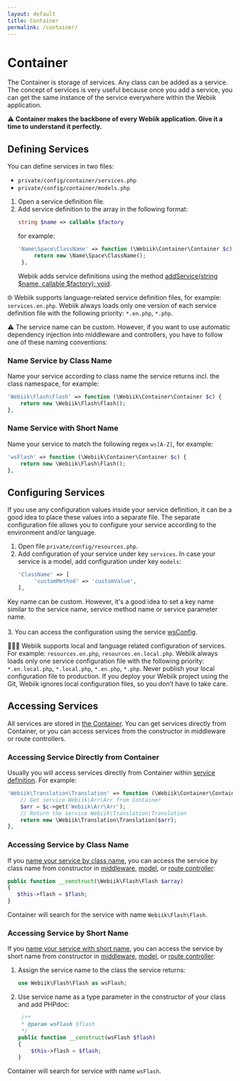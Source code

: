 ```yaml
---
layout: default
title: Container
permalink: /container/
---
```

# Container
The Container is storage of services. Any class can be added as a service. The concept of services is very useful because once you add a service, you can get the same instance of the service everywhere within the Webiik application.

⚠️ **Container makes the backbone of every Webiik application. Give it a time to understand it perfectly.**  

## Defining Services
You can define services in two files:
* `private/config/container/services.php`
* `private/config/container/models.php`

1. Open a service definition file.
2. Add service definition to the array in the following format: 
   ```php
   string $name => callable $factory
   ```
   for example:
   ```php
   'Name\Space\ClassName' => function (\Webiik\Container\Container $c) {
        return new \Name\Space\ClassName();
    },
   ```
   Webiik adds service definitions using the method [addService(string $name, callable $factory): void](https://github.com/webiik/container#addservice).
   
🌐 Webiik supports language-related service definition files, for example: `services.en.php`. Webiik always loads only one version of each service definition file with the following priority: `*.en.php`, `*.php`.
   
⚠️ The service name can be custom. However, if you want to use automatic dependency injection into middleware and controllers, you have to follow one of these naming conventions: 

### Name Service by Class Name
Name your service according to class name the service returns incl. the class namespace, for example:
```php
'Webiik\Flash\Flash' => function (\Webiik\Container\Container $c) {
    return new \Webiik\Flash\Flash();
},
```

### Name Service with Short Name
Name your service to match the following regex `ws[A-Z]`, for example:
```php
'wsFlash' => function (\Webiik\Container\Container $c) {
    return new \Webiik\Flash\Flash();
},
```

## Configuring Services
If you use any configuration values inside your service definition, it can be a good idea to place these values into a separate file. The separate configuration file allows you to configure your service according to the environment and/or language.

1. Open file `private/config/resources.php`.
2. Add configuration of your service under key `services`. In case your service is a model, add configuration under key `models`:
   ```php
   'ClassName' => [
        'customMethod' => 'customValue',
   ],
   ```
Key name can be custom. However, it's a good idea to set a key name similar to the service name, service method name or service parameter name.<br/><br/>
3. You can access the configuration using the service [wsConfig](/ws-config).

👨‍💻🌐 Webiik supports local and language related configuration of services. For example: `resources.en.php`, `resources.en.local.php`. Webiik always loads only one service configuration file with the following priority: `*.en.local.php`, `*.local.php`, `*.en.php`, `*.php`. Never publish your local configuration file to production. If you deploy your Webiik project using the Git, Webiik ignores local configuration files, so you don’t have to take care.
   
## Accessing Services
All services are stored in [the Container](https://github.com/container). You can get services directly from Container, or you can access services from the constructor in middleware or route controllers.

### Accessing Service Directly from Container
Usually you will access services directly from Container within [service definition](#defining-services). For example:
```php
'Webiik\Translation\Translation' => function (\Webiik\Container\Container $c) {
    // Get service Webiik\Arr\Arr from Container
    $arr = $c->get('Webiik\Arr\Arr');
    // Return the service Webiik\Translation\Translation 
    return new \Webiik\Translation\Translation($arr);   
},
```

### Accessing Service by Class Name
If you [name your service by class name](#naming-services), you can access the service by class name from constructor in [middleware](/middleware), [model](/model), or [route controller](/routing):
```php
public function __construct(\Webiik\Flash\Flash $array)
{
   $this->flash = $flash;
}
```
Container will search for the service with name `Webiik\Flash\Flash`.
   
### Accessing Service by Short Name
If you [name your service with short name](#naming-services), you can access the service by short name from constructor in [middleware](/middleware), [model](/model), or [route controller](/routing):
1. Assign the service name to the class the service returns:
   ```php
   use Webiik\Flash\Flash as wsFlash;
   ```
2. Use service name as a type parameter in the constructor of your class and add PHPdoc:   
   ```php
    /**
    * @param wsFlash $flash
    */   
   public function __construct(wsFlash $flash)
   {
       $this->flash = $flash;
   }
   ```
Container will search for service with name `wsFlash`.